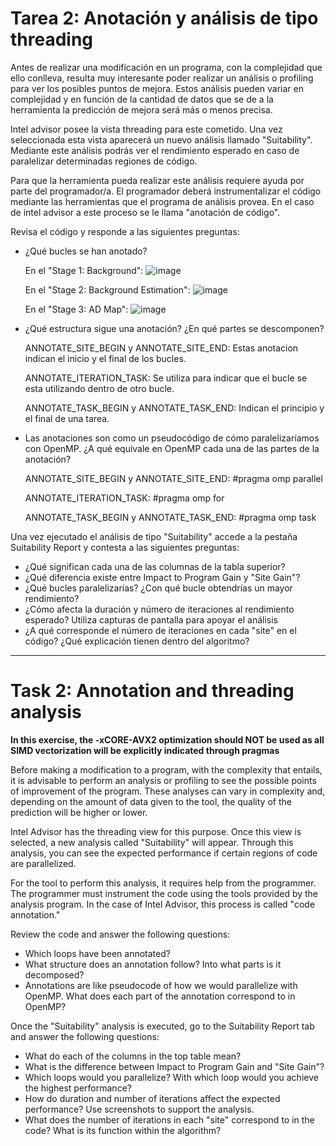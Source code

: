 # Tarea 2: Anotación y análisis de tipo threading

Antes de realizar una modificación en un programa, con la complejidad que ello conlleva, resulta muy interesante poder realizar un análisis o profiling para ver los posibles puntos de mejora.
Estos análisis pueden variar en complejidad y en función de la cantidad de datos que se de a la herramienta la predicción de mejora será más o menos precisa.

Intel advisor posee la vista threading para este cometido. Una vez seleccionada esta vista aparecerá un nuevo análisis llamado "Suitability". Mediante este análisis podrás ver el rendimiento esperado en caso de paralelizar determinadas regiones de código.

Para que la herramienta pueda realizar este análisis requiere ayuda por parte del programador/a.
El programador deberá instrumentalizar el código mediante las herramientas que el programa de análisis provea. En el caso de intel advisor a este proceso se le llama "anotación de código".

Revisa el código y responde a las siguientes preguntas:

* ¿Qué bucles se han anotado?
  
  En el "Stage 1: Background":
  ![image](https://github.com/user-attachments/assets/636cae85-7568-496d-bbe4-1b14fa1e2aed)

  En el "Stage 2: Background Estimation":
  ![image](https://github.com/user-attachments/assets/21e23a99-7d70-4c7b-b0c0-28b99b16dc0a)

  En el "Stage 3: AD Map":
  ![image](https://github.com/user-attachments/assets/1fdcb79a-9d6a-4f54-9e07-b72b4b732782)


* ¿Qué estructura sigue una anotación? ¿En qué partes se descomponen?

  ANNOTATE_SITE_BEGIN y ANNOTATE_SITE_END: Estas anotacion indican el inicio y el final de los bucles.

  ANNOTATE_ITERATION_TASK: Se utiliza para indicar que el bucle se esta utilizando dentro de otro bucle.

  ANNOTATE_TASK_BEGIN y ANNOTATE_TASK_END: Indican el principio y el final de una tarea.
* Las anotaciones son como un pseudocódigo de cómo paralelizaríamos con OpenMP. ¿A qué equivale en OpenMP cada una de las partes de la anotación?
  
  ANNOTATE_SITE_BEGIN y ANNOTATE_SITE_END: #pragma omp parallel

  ANNOTATE_ITERATION_TASK: #pragma omp for

  ANNOTATE_TASK_BEGIN y ANNOTATE_TASK_END: #pragma omp task

Una vez ejecutado el análisis de tipo "Suitability" accede a la pestaña Suitability Report y contesta a las siguientes preguntas:

* ¿Qué significan cada una de las columnas de la tabla superior?
* ¿Qué diferencia existe entre Impact to Program Gain y "Site Gain"?
* ¿Qué bucles paralelizarías? ¿Con qué bucle obtendrías un mayor rendimiento?
* ¿Cómo afecta la duración y número de iteraciones al rendimiento esperado? Utiliza capturas de pantalla para apoyar el análisis
* ¿A qué corresponde el número de iteraciones en cada "site" en el código? ¿Qué explicación tienen dentro del algoritmo?

---

# Task 2: Annotation and threading analysis

**In this exercise, the -xCORE-AVX2 optimization should NOT be used as all SIMD vectorization will be explicitly indicated through pragmas**

Before making a modification to a program, with the complexity that entails, it is advisable to perform an analysis or profiling to see the possible points of improvement of the program.
These analyses can vary in complexity and, depending on the amount of data given to the tool, the quality of the prediction will be higher or lower.

Intel Advisor has the threading view for this purpose. Once this view is selected, a new analysis called "Suitability" will appear. Through this analysis, you can see the expected performance if certain regions of code are parallelized.

For the tool to perform this analysis, it requires help from the programmer.
The programmer must instrument the code using the tools provided by the analysis program. In the case of Intel Advisor, this process is called "code annotation."

Review the code and answer the following questions:

* Which loops have been annotated?
* What structure does an annotation follow? Into what parts is it decomposed?
* Annotations are like pseudocode of how we would parallelize with OpenMP. What does each part of the annotation correspond to in OpenMP?

Once the "Suitability" analysis is executed, go to the Suitability Report tab and answer the following questions:

* What do each of the columns in the top table mean?
* What is the difference between Impact to Program Gain and "Site Gain"?
* Which loops would you parallelize? With which loop would you achieve the highest performance?
* How do duration and number of iterations affect the expected performance? Use screenshots to support the analysis.
* What does the number of iterations in each "site" correspond to in the code? What is its function within the algorithm?
